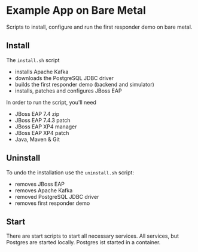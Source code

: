 # Example App on Bare Metal

Scripts to install, configure and run the first responder demo on bare metal. 

## Install

The `install.sh` script 

- installs Apache Kafka
- downloads the PostgreSQL JDBC driver
- builds the first responder demo (backend and simulator)
- installs, patches and configures JBoss EAP

In order to run the script, you'll need

- JBoss EAP 7.4 zip
- JBoss EAP 7.4.3 patch
- JBoss EAP XP4 manager
- JBoss EAP XP4 patch
- Java, Maven & Git

## Uninstall

To undo the installation use the `uninstall.sh` script:

- removes JBoss EAP
- removes Apache Kafka
- removed PostgreSQL JDBC driver
- removes first responder demo

## Start

There are start scripts to start all necessary services. All services, but Postgres are started locally. Postgres ist started in a container.   
